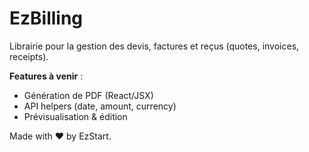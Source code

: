 # EzBilling

Librairie pour la gestion des devis, factures et reçus (quotes, invoices, receipts).

**Features à venir** :

- Génération de PDF (React/JSX)
- API helpers (date, amount, currency)
- Prévisualisation & édition

Made with ❤️ by EzStart.
